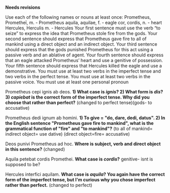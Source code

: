 **Needs revisions**

Use each of the following names or nouns at least once:
Prometheus, Prometheī, m. - Prometheus
aquila, aquilae, f. - eagle
cor, cordis, n. - heart
Hercules, Herculis m. - Hercules
Your first sentence must use the verb “to seize” to express the idea that Prometheus stole fire from the gods.
Your second sentence should express that Prometheus gave fire to all of mankind using a direct object and an indirect object.
Your third sentence should express that the gods punished Prometheus for this act using a passive verb and an ablative of agent.
Your fourth sentence should express that an eagle attacked Prometheus’ heart and use a genitive of possession.
Your fifth sentence should express that Hercules killed the eagle and use a demonstrative.
You must use at least two verbs in the imperfect tense and two verbs in the perfect tense.
You must use at least two verbs in the passive voice.
You must use at least one personal pronoun


Prometheus cepi ignis ab deos. **1) What case is *ignis*?  2) What form is *dis*?  3) *capiebat* is the correct form of the imperfect tense.  Why did you choose that rather than perfect?** (changed to perfect tense)(gods- to accusative)

Prometheus dedi ignum ab homini. **1) To give = "do, dare, dedi, datus".  2) In the English sentence "Prometheus gave fire to mankind", what is the grammatical function of "fire" and "to mankind"?** (to all of mankind= indirect object= use dative) (direct object=fire= accusative) 


Deos punivi Prometheus ad hoc.   **Where is subject, verb and direct object in this sentence?** (changed)

Aquila petebat cordis Promethei. **What case is *cordis*?** genitive- isnt is supposed to be? 

Hercules interfici aquilam.  **What case is *aquila*?  You again have the correct form of the imperfect tense, but I'm curious why you chose imperfect rather than perfect.** (changed to perfect)


